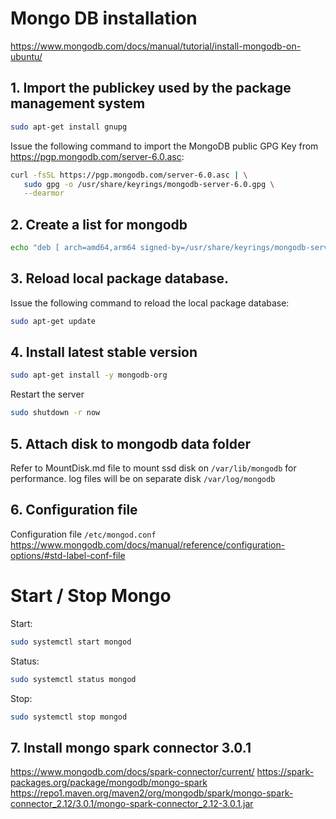 # Mongo DB installation

https://www.mongodb.com/docs/manual/tutorial/install-mongodb-on-ubuntu/

## 1. Import the publickey used by the package management system

```sh
sudo apt-get install gnupg
```

Issue the following command to import the MongoDB public GPG Key from 
https://pgp.mongodb.com/server-6.0.asc:


```sh
curl -fsSL https://pgp.mongodb.com/server-6.0.asc | \
   sudo gpg -o /usr/share/keyrings/mongodb-server-6.0.gpg \
   --dearmor
```

## 2. Create a list for mongodb

```sh
echo "deb [ arch=amd64,arm64 signed-by=/usr/share/keyrings/mongodb-server-6.0.gpg ] https://repo.mongodb.org/apt/ubuntu jammy/mongodb-org/6.0 multiverse" | sudo tee /etc/apt/sources.list.d/mongodb-org-6.0.list
```

## 3. Reload local package database.
Issue the following command to reload the local package database:

```sh
sudo apt-get update
```

## 4. Install latest stable version

```sh
sudo apt-get install -y mongodb-org
```

Restart the server
```sh
sudo shutdown -r now
```

## 5. Attach disk to mongodb data folder

Refer to MountDisk.md file to mount ssd disk on `/var/lib/mongodb` for performance. log files will be on separate disk `/var/log/mongodb`

## 6. Configuration file
Configuration file `/etc/mongod.conf` https://www.mongodb.com/docs/manual/reference/configuration-options/#std-label-conf-file

# Start / Stop Mongo

Start:

```sh
sudo systemctl start mongod
```

Status:
```sh
sudo systemctl status mongod
```

Stop:
```sh
sudo systemctl stop mongod
```


## 7. Install mongo spark connector 3.0.1

https://www.mongodb.com/docs/spark-connector/current/
https://spark-packages.org/package/mongodb/mongo-spark
https://repo1.maven.org/maven2/org/mongodb/spark/mongo-spark-connector_2.12/3.0.1/mongo-spark-connector_2.12-3.0.1.jar



